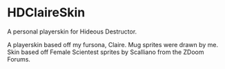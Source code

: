 # HDClaireSkin
A personal playerskin for Hideous Destructor.

A playerskin based off my fursona, Claire. Mug sprites were drawn by me.
Skin based off Female Scientest sprites by Scalliano from the ZDoom Forums.
